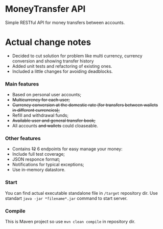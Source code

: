 # MoneyTransfer API
Simple RESTful API for money transfers between accounts.

# Actual change notes
* Decided to cut solution for problem like multi currency, currency conversion and showing transfer history
* Added unit tests and refactoring of existing ones.
* Included a little changes for avoiding deadblocks.

### Main features
* Based on personal user accounts;
* ~~Multicurrency for each user;~~
* ~~Currency conversion at the domestic rate (for transfers between wallets in different currencies);~~
* Refill and withdrawal funds;
* ~~Available user and general transfer book;~~
* All accounts ~~and wallets~~ could cloaseable.

### Other features
* Contains ~~12~~ 6 endpoints for easy manage your money:
* Include full test coverage;
* JSON responce format;
* Notifications for typical exceptions;
* Use in-memory datastore.

### Start
You can find actual executable standalone file in `/target` repository dir.
Use standart `java -jar *filename*.jar` command to start server.

### Compile
This is Maven project so use `mvn clean compile` in repository dir.
